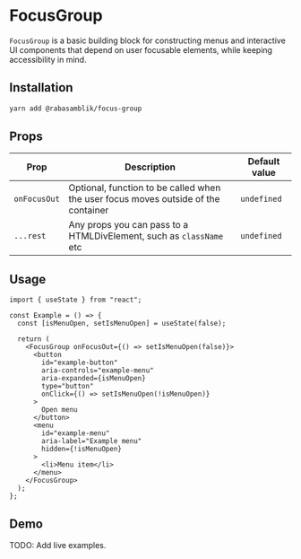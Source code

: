 # FocusGroup

`FocusGroup` is a basic building block for constructing menus and interactive UI components that depend on user focusable elements, while keeping accessibility in mind.

## Installation

```sh
yarn add @rabasamblik/focus-group
```

## Props

| Prop | Description | Default value |
|-|-|-|
|`onFocusOut`| Optional, function to be called when the user focus moves outside of the container | `undefined`|
|`...rest`| Any props you can pass to a HTMLDivElement, such as `className` etc | `undefined`|

## Usage

```tsx
import { useState } from "react";

const Example = () => {
  const [isMenuOpen, setIsMenuOpen] = useState(false);

  return (
    <FocusGroup onFocusOut={() => setIsMenuOpen(false)}>
      <button
        id="example-button"
        aria-controls="example-menu"
        aria-expanded={isMenuOpen}
        type="button"
        onClick={() => setIsMenuOpen(!isMenuOpen)}
      >
        Open menu
      </button>
      <menu
        id="example-menu"
        aria-label="Example menu"
        hidden={!isMenuOpen}
      >
        <li>Menu item</li>
      </menu>
    </FocusGroup>
  );
};
```

## Demo

TODO: Add live examples.  
